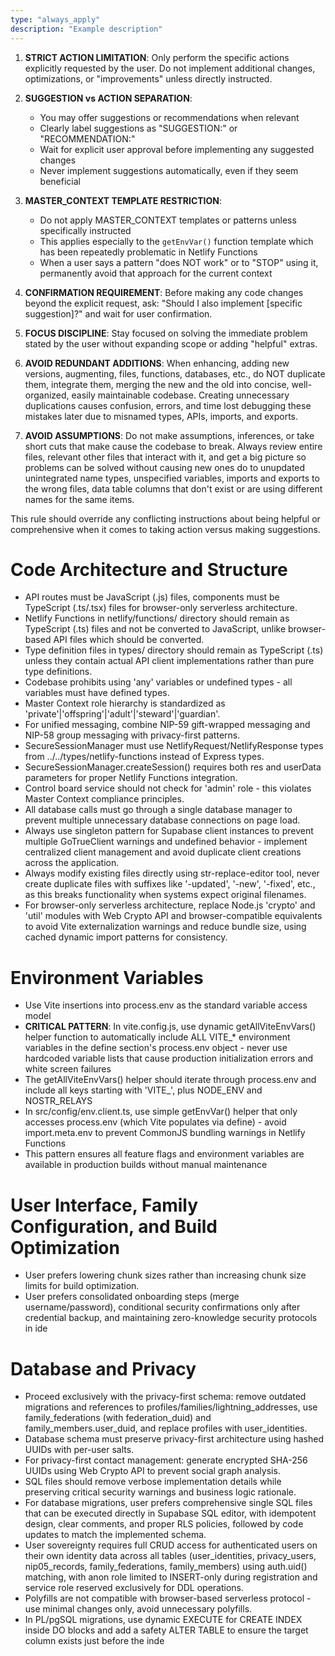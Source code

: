 ```yaml
---
type: "always_apply"
description: "Example description"
---
```


1. **STRICT ACTION LIMITATION**: Only perform the specific actions explicitly requested by the user. Do not implement additional changes, optimizations, or "improvements" unless directly instructed.

2. **SUGGESTION vs ACTION SEPARATION**:

   - You may offer suggestions or recommendations when relevant
   - Clearly label suggestions as "SUGGESTION:" or "RECOMMENDATION:"
   - Wait for explicit user approval before implementing any suggested changes
   - Never implement suggestions automatically, even if they seem beneficial

3. **MASTER_CONTEXT TEMPLATE RESTRICTION**:

   - Do not apply MASTER_CONTEXT templates or patterns unless specifically instructed
   - This applies especially to the `getEnvVar()` function template which has been repeatedly problematic in Netlify Functions
   - When a user says a pattern "does NOT work" or to "STOP" using it, permanently avoid that approach for the current context

4. **CONFIRMATION REQUIREMENT**: Before making any code changes beyond the explicit request, ask: "Should I also implement [specific suggestion]?" and wait for user confirmation.

5. **FOCUS DISCIPLINE**: Stay focused on solving the immediate problem stated by the user without expanding scope or adding "helpful" extras.

6. **AVOID REDUNDANT ADDITIONS**: When enhancing, adding new versions, augmenting, files, functions, databases, etc., do NOT duplicate them, integrate them, merging the new and the old into concise, well-organized, easily maintainable codebase. Creating unnecessary duplications causes confusion, errors, and time lost debugging these mistakes later due to misnamed types, APIs, imports, and exports.

7. **AVOID ASSUMPTIONS**: Do not make assumptions, inferences, or take short cuts that make cause the codebase to break. Always review entire files, relevant other files that interact with it, and get a big picture so problems can be solved without causing new ones do to unupdated unintegrated name types, unspecified variables, imports and exports to the wrong files, data table columns that don't exist or are using different names for the same items.

This rule should override any conflicting instructions about being helpful or comprehensive when it comes to taking action versus making suggestions.

# Code Architecture and Structure

- API routes must be JavaScript (.js) files, components must be TypeScript (.ts/.tsx) files for browser-only serverless architecture.
- Netlify Functions in netlify/functions/ directory should remain as TypeScript (.ts) files and not be converted to JavaScript, unlike browser-based API files which should be converted.
- Type definition files in types/ directory should remain as TypeScript (.ts) unless they contain actual API client implementations rather than pure type definitions.
- Codebase prohibits using 'any' variables or undefined types - all variables must have defined types.
- Master Context role hierarchy is standardized as 'private'|'offspring'|'adult'|'steward'|'guardian'.
- For unified messaging, combine NIP-59 gift-wrapped messaging and NIP-58 group messaging with privacy-first patterns.
- SecureSessionManager must use NetlifyRequest/NetlifyResponse types from ../../types/netlify-functions instead of Express types.
- SecureSessionManager.createSession() requires both res and userData parameters for proper Netlify Functions integration.
- Control board service should not check for 'admin' role - this violates Master Context compliance principles.
- All database calls must go through a single database manager to prevent multiple unnecessary database connections on page load.
- Always use singleton pattern for Supabase client instances to prevent multiple GoTrueClient warnings and undefined behavior - implement centralized client management and avoid duplicate client creations across the application.
- Always modify existing files directly using str-replace-editor tool, never create duplicate files with suffixes like '-updated', '-new', '-fixed', etc., as this breaks functionality when systems expect original filenames.
- For browser-only serverless architecture, replace Node.js 'crypto' and 'util' modules with Web Crypto API and browser-compatible equivalents to avoid Vite externalization warnings and reduce bundle size, using cached dynamic import patterns for consistency.

# Environment Variables

- Use Vite insertions into process.env as the standard variable access model
- **CRITICAL PATTERN**: In vite.config.js, use dynamic getAllViteEnvVars() helper function to automatically include ALL VITE\_\* environment variables in the define section's process.env object - never use hardcoded variable lists that cause production initialization errors and white screen failures
- The getAllViteEnvVars() helper should iterate through process.env and include all keys starting with 'VITE\_', plus NODE_ENV and NOSTR_RELAYS
- In src/config/env.client.ts, use simple getEnvVar() helper that only accesses process.env (which Vite populates via define) - avoid import.meta.env to prevent CommonJS bundling warnings in Netlify Functions
- This pattern ensures all feature flags and environment variables are available in production builds without manual maintenance

# User Interface, Family Configuration, and Build Optimization

- User prefers lowering chunk sizes rather than increasing chunk size limits for build optimization.
- User prefers consolidated onboarding steps (merge username/password), conditional security confirmations only after credential backup, and maintaining zero-knowledge security protocols in ide

# Database and Privacy

- Proceed exclusively with the privacy-first schema: remove outdated migrations and references to profiles/families/lightning_addresses, use family_federations (with federation_duid) and family_members.user_duid, and replace profiles with user_identities.
- Database schema must preserve privacy-first architecture using hashed UUIDs with per-user salts.
- For privacy-first contact management: generate encrypted SHA-256 UUIDs using Web Crypto API to prevent social graph analysis.
- SQL files should remove verbose implementation details while preserving critical security warnings and business logic rationale.
- For database migrations, user prefers comprehensive single SQL files that can be executed directly in Supabase SQL editor, with idempotent design, clear comments, and proper RLS policies, followed by code updates to match the implemented schema.
- User sovereignty requires full CRUD access for authenticated users on their own identity data across all tables (user_identities, privacy_users, nip05_records, family_federations, family_members) using auth.uid() matching, with anon role limited to INSERT-only during registration and service role reserved exclusively for DDL operations.
- Polyfills are not compatible with browser-based serverless protocol - use minimal changes only, avoid unnecessary polyfills.
- In PL/pgSQL migrations, use dynamic EXECUTE for CREATE INDEX inside DO blocks and add a safety ALTER TABLE to ensure the target column exists just before the inde
